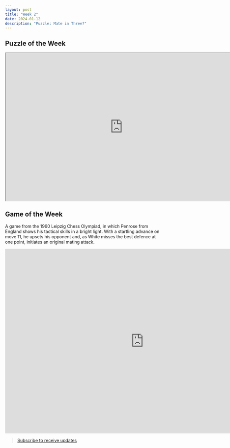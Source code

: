 ```yaml
---
layout: post
title: "Week 2"
date: 2024-01-12
description: "Puzzle: Mate in Three?"
---
```



## Puzzle of the Week

<iframe src="https://fritz.chessbase.com?fen=b5k1/1qrr1p1p/4nQ2/5N2/6P1/1P3P1P/1P6/R1R3K1 w - - 0 0" style="width:760px;height:480px">
</iframe>


## Game of the Week

A game from the 1960 Leipzig Chess Olympiad, in which Penrose from England shows his tactical skills in a bright light. With a startling advance on move 11, he upsets his opponent and, as White misses the best defence at one point, initiates an original mating attack.

<iframe style='border: 0;' width='900px' height='600px' src='https://share.chessbase.com/SharedGames/frame/?p=yFUtbaXR3Ypr9Vahrb4XRCRVPx6WB84PiArHlwLkt+Dh5EVTwVoMYY124QEQdjHK'></iframe>


>[Subscribe to receive updates](https://follow.it/senior-chess-improver?leanpub)
